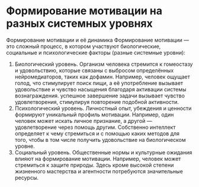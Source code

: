 # Формирование мотивации на разных системных уровнях

Формирование мотивации и её динамика
Формирование мотивации — это сложный процесс, в котором участвуют биологические, социальные и психологические факторы (разные системные уровни):
1. Биологический уровень. Организм человека стремится к гомеостазу и удовольствию, которые связаны с выбросом определённых нейромедиаторов, таких как дофамин. Например, человек ощущает голод, что стимулирует поиск пищи, а её употребление вызывает удовольствие и чувство насыщения благодаря активации системы вознаграждения. успешное завершение задачи вызывает чувство удовлетворения, стимулируя повторение подобной активности.
2. Психологический уровень. Личностный опыт, убеждения и ценности формируют уникальный профиль мотивации. Например, один человек может искать личное признание, а другой — удовлетворение через помощь другим. Собственно интеллект определяет к чему стремиться и с помощью каких методов для того, чтобы в том числе получить удовольствие на биологическом уровне. 
3. Социальный уровень. Общественные нормы и культурные ожидания влияют на формирование мотивации. Например, человек может стремиться к защите природы. Здесь кроме высокой степени жизненного мастерства и агентности потребуются значительные ресурсы.
